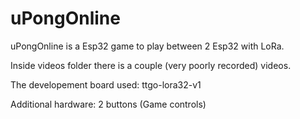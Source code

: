 # uPongOnline

uPongOnline is a Esp32 game to play between 2 Esp32 with LoRa.

Inside videos folder there is a couple (very poorly recorded) videos.

The developement board used: ttgo-lora32-v1

Additional hardware: 2 buttons (Game controls)
